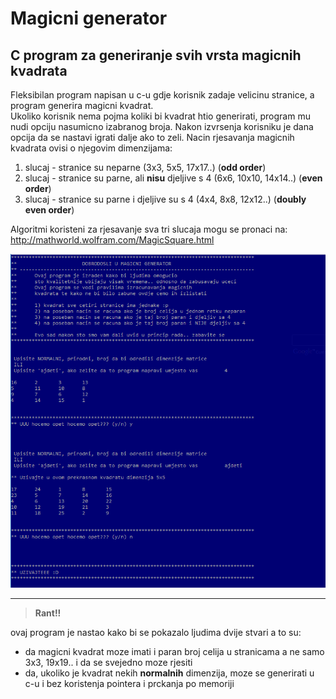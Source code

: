 Magicni generator
===================


C program za generiranje svih vrsta magicnih kvadrata
-------------------

Fleksibilan program napisan u c-u gdje korisnik zadaje velicinu stranice, a program generira magicni kvadrat.  
Ukoliko korisnik nema pojma koliki bi kvadrat htio generirati, program mu nudi opciju nasumicno izabranog broja. 
Nakon izvrsenja korisniku je dana opcija da se nastavi igrati dalje ako to zeli. 
Nacin rjesavanja magicnih kvadrata ovisi o njegovim dimenzijama:

 1. slucaj - stranice su neparne (3x3, 5x5, 17x17..) (**odd order**)
 2. slucaj - stranice su parne, ali **nisu** djeljive s 4 (6x6, 10x10, 14x14..) (**even order**)
 3. slucaj - stranice su parne i djeljive su s 4 (4x4, 8x8, 12x12..) (**doubly even order**)

Algoritmi koristeni za rjesavanje sva tri slucaja mogu se pronaci na: http://mathworld.wolfram.com/MagicSquare.html 

![term](term.PNG)

___


> **Rant!!**
>
ovaj program je nastao kako bi se pokazalo ljudima dvije stvari a to su:
 - da magicni kvadrat moze imati i paran broj celija u stranicama a ne samo 3x3, 19x19.. i da se svejedno moze rjesiti
 - da, ukoliko je kvadrat nekih **normalnih** dimenzija, moze se generirati u c-u i bez koristenja pointera i prckanja po memoriji




